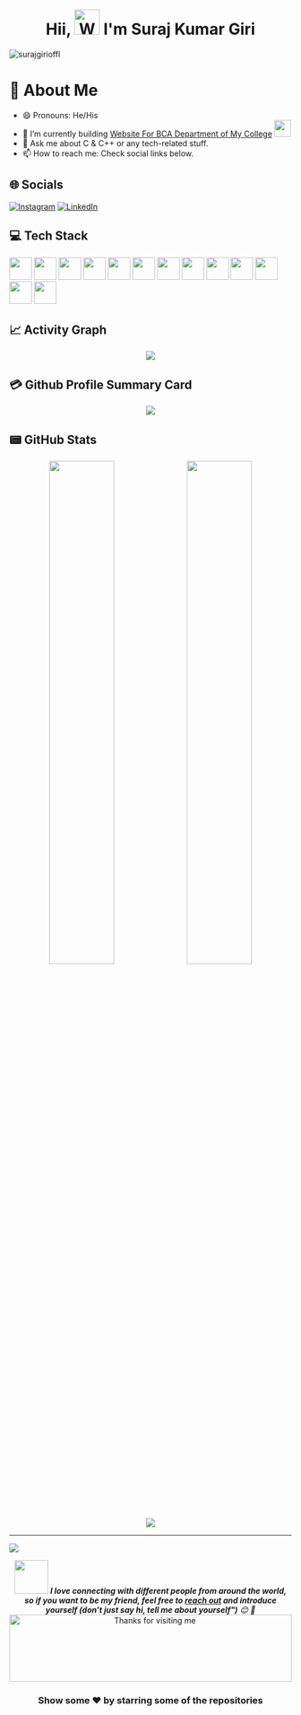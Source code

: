<h1 align="center"> Hii, <img src="https://raw.githubusercontent.com/nixin72/nixin72/master/wave.gif"
         alt="Waving hand animated gif"
         height="45"
         width="45" /> I'm Suraj Kumar Giri</h1>

<p align="left"> <img src="https://komarev.com/ghpvc/?username=surajgirioffl&label=Views&color=blue&style=plastic&style=for-the-badge" alt="surajgirioffl" /> </p>

# 💫 About Me

- 😄 Pronouns: He/His
- 🔭 I’m currently building [Website For BCA Department of My College](https://bca-rds-college.herokuapp.com/) <img src="https://media.giphy.com/media/WUlplcMpOCEmTGBtBW/giphy.gif" width="30">
- 💬 Ask me about C & C++ or any tech-related stuff.
- 📫 How to reach me: Check social links below.

## 🌐 Socials

[![Instagram](https://img.shields.io/badge/Instagram-E4405F?style=for-the-badge&logo=instagram&logoColor=white)](https://instagram.com/surajgirioffl) [![LinkedIn](https://img.shields.io/badge/LinkedIn-0077B5?style=for-the-badge&logo=linkedin&logoColor=white)](https://linkedin.com/in/surajgirioffl)

## 💻 Tech Stack

<img width="40" height="40" src="https://cdn.jsdelivr.net/gh/devicons/devicon/icons/c/c-original.svg" />
<img width="40" height="40" src="https://cdn.jsdelivr.net/gh/devicons/devicon/icons/cplusplus/cplusplus-original.svg" />
<img width="40" height="40" src="https://cdn.jsdelivr.net/gh/devicons/devicon/icons/java/java-original.svg"/>
<img width="40" height="40" src="https://cdn.jsdelivr.net/gh/devicons/devicon/icons/javascript/javascript-original.svg" />
<img width="40" height="40" src="https://cdn.jsdelivr.net/gh/devicons/devicon/icons/python/python-original.svg" />
<img width="40" height="40" src="https://cdn.jsdelivr.net/gh/devicons/devicon/icons/git/git-original.svg" />
<img width="40" height="40" src="https://cdn.jsdelivr.net/gh/devicons/devicon/icons/github/github-original.svg" />
<img width="40" height="40" src="https://cdn.jsdelivr.net/gh/devicons/devicon/icons/bootstrap/bootstrap-original.svg" />
<img width="40" height="40" src="https://cdn.jsdelivr.net/gh/devicons/devicon/icons/jquery/jquery-plain.svg" />
<img width="40" height="40" src="https://cdn.jsdelivr.net/gh/devicons/devicon/icons/flask/flask-original.svg" />
<img width="40" height="40" src="https://cdn.jsdelivr.net/gh/devicons/devicon/icons/html5/html5-original.svg" />
<img width="40" height="40" src="https://cdn.jsdelivr.net/gh/devicons/devicon/icons/css3/css3-original.svg" />
<img width="40" height="40" src="https://cdn.jsdelivr.net/gh/devicons/devicon/icons/linux/linux-original.svg" />

## 📈 Activity Graph

<p align="center">
 <img src="https://activity-graph.herokuapp.com/graph?username=surajgirioffl&theme=minimal"/>
</p>

## 💳 Github Profile Summary Card

<p align="center">
  <img src="https://github-profile-summary-cards.vercel.app/api/cards/profile-details?username=surajgirioffl&theme=vue"/>
</p>

## 📟 GitHub Stats

<p align="center">
 <img width="48%" src="https://github-readme-stats.vercel.app/api?username=surajgirioffl&show_icons=true&theme=vue" />
 <img width="48%" src="https://github-readme-streak-stats.herokuapp.com/?user=surajgirioffl&theme=vue" />
</p>

<p align="center">
<img src="https://github-readme-stats.vercel.app/api/top-langs/?username=surajgirioffl&show_icons=true&hide_border=true&layout=compact&langs_count=8">
<p align="center">

---

[![](https://visitcount.itsvg.in/api?id=surajgirioffl&icon=0&color=1)](https://visitcount.itsvg.in)

<div align="center">

<img src="https://media.giphy.com/media/LnQjpWaON8nhr21vNW/giphy.gif" width="60"> <em><b>I love connecting with different people from around the world, so if you want to be my friend, feel free to [reach out](https://www.linkedin.com/in/surajgirioffl) and introduce yourself (don’t just say hi, tell me about yourself")</b> 😊 💜</em>
<img height="120" alt="Thanks for visiting me" width="100%" src="https://raw.githubusercontent.com/BrunnerLivio/brunnerlivio/master/images/marquee.svg" />

### Show some ❤️ by starring some of the repositories

</div>
